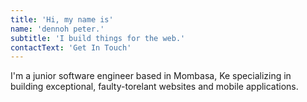 ```yaml
---
title: 'Hi, my name is'
name: 'dennoh peter.'
subtitle: 'I build things for the web.'
contactText: 'Get In Touch'
---
```


I'm a junior software engineer based in Mombasa, Ke specializing in building exceptional, faulty-torelant websites and mobile applications.

